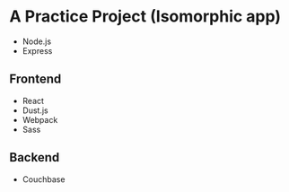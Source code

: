# A Practice Project (Isomorphic app)
- Node.js
- Express

## Frontend
- React
- Dust.js
- Webpack
- Sass

## Backend
- Couchbase

